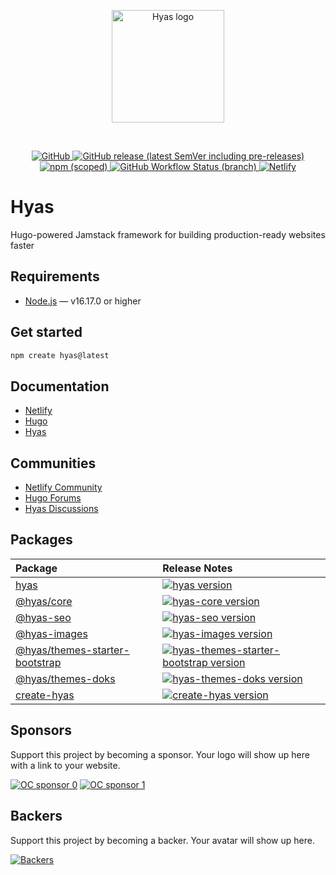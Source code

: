 <p align="center">
  <a href="https://gethyas.com/">
    <img alt="Hyas logo" src="https://gethyas.com/hyas.svg" width="180">
  </a>
</p>
<br>
<p align="center">
  <a href="https://github.com/h-enk/hyas/blob/master/LICENSE">
    <img src="https://img.shields.io/github/license/h-enk/hyas?style=flat-square" alt="GitHub">
  </a>
  <a href="https://github.com/h-enk/hyas/releases/latest">
    <img src="https://img.shields.io/github/v/release/h-enk/hyas?include_prereleases&style=flat-square"alt="GitHub release (latest SemVer including pre-releases)">
  </a>
  <a href="https://www.npmjs.com/package/hyas">
    <img src="https://img.shields.io/npm/v/hyas?style=flat-square" alt="npm (scoped)">
  </a>
  <a href="https://github.com/h-enk/hyas/actions?query=workflow%3A%22Hyas+CI%22">
    <img src="https://img.shields.io/github/workflow/status/h-enk/hyas/Hyas%20CI/master?style=flat-square" alt="GitHub Workflow Status (branch)">
  </a>
  <a href="https://app.netlify.com/sites/hyas/deploys">
    <img src="https://img.shields.io/netlify/895a161c-86be-48a2-8c57-a8c5d68cd1a4?style=flat-square" alt="Netlify">
  </a>
</p>

# Hyas

Hugo-powered Jamstack framework for building production-ready websites faster

## Requirements

- [Node.js](https://nodejs.org/) — v16.17.0 or higher

## Get started

```bash
npm create hyas@latest
```

## Documentation

- [Netlify](https://docs.netlify.com/)
- [Hugo](https://gohugo.io/documentation/)
- [Hyas](https://gethyas.com/)

## Communities

- [Netlify Community](https://community.netlify.com/)
- [Hugo Forums](https://discourse.gohugo.io/)
- [Hyas Discussions](https://github.com/h-enk/hyas/discussions)

## Packages

| Package | Release Notes |
| :--- | :--- |
| [hyas](https://github.com/h-enk/hyas) | [![hyas version](https://img.shields.io/npm/v/hyas.svg?label=%20)](https://github.com/h-enk/hyas/releases/latest)|
| [@hyas/core](https://github.com/h-enk/hyas-core) | [![hyas-core version](https://img.shields.io/npm/v/@hyas/core.svg?label=%20)](https://github.com/h-enk/hyas-core/releases/latest) |
| [@hyas-seo](https://github.com/h-enk/hyas-seo) | [![hyas-seo version](https://img.shields.io/npm/v/@hyas/seo.svg?label=%20)](https://github.com/h-enk/hyas-seo/releases/latest) |
| [@hyas-images](https://github.com/h-enk/hyas-images) | [![hyas-images version](https://img.shields.io/npm/v/@hyas/images.svg?label=%20)](https://github.com/h-enk/hyas-images/releases/latest) |
| [@hyas/themes-starter-bootstrap](https://github.com/h-enk/hyas-themes-starter-bootstrap) | [![hyas-themes-starter-bootstrap version](https://img.shields.io/npm/v/@hyas/themes-starter-bootstrap.svg?label=%20)](https://github.com/h-enk/hyas-themes-starter-bootstrap/releases/latest) |
| [@hyas/themes-doks](https://github.com/h-enk/hyas-themes-doks) | [![hyas-themes-doks version](https://img.shields.io/npm/v/@hyas/themes-doks.svg?label=%20)](https://github.com/h-enk/hyas-themes-doks/releases/latest) |
| [create-hyas](https://github.com/gethyas/create-hyas) | [![create-hyas version](https://img.shields.io/npm/v/create-hyas.svg?label=%20)](https://github.com/gethyas/create-hyas/releases/latest) |

## Sponsors

Support this project by becoming a sponsor. Your logo will show up here with a link to your website.

[![OC sponsor 0](https://opencollective.com/hyas/tiers/sponsor/0/avatar.svg)](https://opencollective.com/hyas/tiers/sponsor/0/website)
[![OC sponsor 1](https://opencollective.com/hyas/tiers/sponsor/1/avatar.svg)](https://opencollective.com/hyas/tiers/sponsor/1/website)

## Backers

Support this project by becoming a backer. Your avatar will show up here.

[![Backers](https://opencollective.com/hyas/tiers/backer.svg)](https://opencollective.com/hyas)
